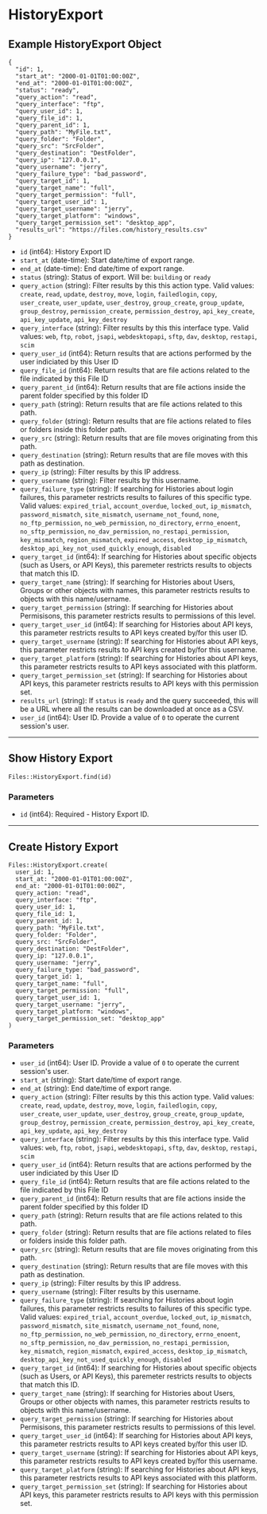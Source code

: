 # HistoryExport

## Example HistoryExport Object

```
{
  "id": 1,
  "start_at": "2000-01-01T01:00:00Z",
  "end_at": "2000-01-01T01:00:00Z",
  "status": "ready",
  "query_action": "read",
  "query_interface": "ftp",
  "query_user_id": 1,
  "query_file_id": 1,
  "query_parent_id": 1,
  "query_path": "MyFile.txt",
  "query_folder": "Folder",
  "query_src": "SrcFolder",
  "query_destination": "DestFolder",
  "query_ip": "127.0.0.1",
  "query_username": "jerry",
  "query_failure_type": "bad_password",
  "query_target_id": 1,
  "query_target_name": "full",
  "query_target_permission": "full",
  "query_target_user_id": 1,
  "query_target_username": "jerry",
  "query_target_platform": "windows",
  "query_target_permission_set": "desktop_app",
  "results_url": "https://files.com/history_results.csv"
}
```

* `id` (int64): History Export ID
* `start_at` (date-time): Start date/time of export range.
* `end_at` (date-time): End date/time of export range.
* `status` (string): Status of export.  Will be: `building` or `ready`
* `query_action` (string): Filter results by this this action type. Valid values: `create`, `read`, `update`, `destroy`, `move`, `login`, `failedlogin`, `copy`, `user_create`, `user_update`, `user_destroy`, `group_create`, `group_update`, `group_destroy`, `permission_create`, `permission_destroy`, `api_key_create`, `api_key_update`, `api_key_destroy`
* `query_interface` (string): Filter results by this this interface type. Valid values: `web`, `ftp`, `robot`, `jsapi`, `webdesktopapi`, `sftp`, `dav`, `desktop`, `restapi`, `scim`
* `query_user_id` (int64): Return results that are actions performed by the user indiciated by this User ID
* `query_file_id` (int64): Return results that are file actions related to the file indicated by this File ID
* `query_parent_id` (int64): Return results that are file actions inside the parent folder specified by this folder ID
* `query_path` (string): Return results that are file actions related to this path.
* `query_folder` (string): Return results that are file actions related to files or folders inside this folder path.
* `query_src` (string): Return results that are file moves originating from this path.
* `query_destination` (string): Return results that are file moves with this path as destination.
* `query_ip` (string): Filter results by this IP address.
* `query_username` (string): Filter results by this username.
* `query_failure_type` (string): If searching for Histories about login failures, this parameter restricts results to failures of this specific type.  Valid values: `expired_trial`, `account_overdue`, `locked_out`, `ip_mismatch`, `password_mismatch`, `site_mismatch`, `username_not_found`, `none`, `no_ftp_permission`, `no_web_permission`, `no_directory`, `errno_enoent`, `no_sftp_permission`, `no_dav_permission`, `no_restapi_permission`, `key_mismatch`, `region_mismatch`, `expired_access`, `desktop_ip_mismatch`, `desktop_api_key_not_used_quickly_enough`, `disabled`
* `query_target_id` (int64): If searching for Histories about specific objects (such as Users, or API Keys), this paremeter restricts results to objects that match this ID.
* `query_target_name` (string): If searching for Histories about Users, Groups or other objects with names, this parameter restricts results to objects with this name/username.
* `query_target_permission` (string): If searching for Histories about Permisisons, this parameter restricts results to permissions of this level.
* `query_target_user_id` (int64): If searching for Histories about API keys, this parameter restricts results to API keys created by/for this user ID.
* `query_target_username` (string): If searching for Histories about API keys, this parameter restricts results to API keys created by/for this username.
* `query_target_platform` (string): If searching for Histories about API keys, this parameter restricts results to API keys associated with this platform.
* `query_target_permission_set` (string): If searching for Histories about API keys, this parameter restricts results to API keys with this permission set.
* `results_url` (string): If `status` is `ready` and the query succeeded, this will be a URL where all the results can be downloaded at once as a CSV.
* `user_id` (int64): User ID.  Provide a value of `0` to operate the current session's user.


---

## Show History Export

```
Files::HistoryExport.find(id)
```

### Parameters

* `id` (int64): Required - History Export ID.


---

## Create History Export

```
Files::HistoryExport.create(
  user_id: 1, 
  start_at: "2000-01-01T01:00:00Z", 
  end_at: "2000-01-01T01:00:00Z", 
  query_action: "read", 
  query_interface: "ftp", 
  query_user_id: 1, 
  query_file_id: 1, 
  query_parent_id: 1, 
  query_path: "MyFile.txt", 
  query_folder: "Folder", 
  query_src: "SrcFolder", 
  query_destination: "DestFolder", 
  query_ip: "127.0.0.1", 
  query_username: "jerry", 
  query_failure_type: "bad_password", 
  query_target_id: 1, 
  query_target_name: "full", 
  query_target_permission: "full", 
  query_target_user_id: 1, 
  query_target_username: "jerry", 
  query_target_platform: "windows", 
  query_target_permission_set: "desktop_app"
)
```

### Parameters

* `user_id` (int64): User ID.  Provide a value of `0` to operate the current session's user.
* `start_at` (string): Start date/time of export range.
* `end_at` (string): End date/time of export range.
* `query_action` (string): Filter results by this this action type. Valid values: `create`, `read`, `update`, `destroy`, `move`, `login`, `failedlogin`, `copy`, `user_create`, `user_update`, `user_destroy`, `group_create`, `group_update`, `group_destroy`, `permission_create`, `permission_destroy`, `api_key_create`, `api_key_update`, `api_key_destroy`
* `query_interface` (string): Filter results by this this interface type. Valid values: `web`, `ftp`, `robot`, `jsapi`, `webdesktopapi`, `sftp`, `dav`, `desktop`, `restapi`, `scim`
* `query_user_id` (int64): Return results that are actions performed by the user indiciated by this User ID
* `query_file_id` (int64): Return results that are file actions related to the file indicated by this File ID
* `query_parent_id` (int64): Return results that are file actions inside the parent folder specified by this folder ID
* `query_path` (string): Return results that are file actions related to this path.
* `query_folder` (string): Return results that are file actions related to files or folders inside this folder path.
* `query_src` (string): Return results that are file moves originating from this path.
* `query_destination` (string): Return results that are file moves with this path as destination.
* `query_ip` (string): Filter results by this IP address.
* `query_username` (string): Filter results by this username.
* `query_failure_type` (string): If searching for Histories about login failures, this parameter restricts results to failures of this specific type.  Valid values: `expired_trial`, `account_overdue`, `locked_out`, `ip_mismatch`, `password_mismatch`, `site_mismatch`, `username_not_found`, `none`, `no_ftp_permission`, `no_web_permission`, `no_directory`, `errno_enoent`, `no_sftp_permission`, `no_dav_permission`, `no_restapi_permission`, `key_mismatch`, `region_mismatch`, `expired_access`, `desktop_ip_mismatch`, `desktop_api_key_not_used_quickly_enough`, `disabled`
* `query_target_id` (int64): If searching for Histories about specific objects (such as Users, or API Keys), this paremeter restricts results to objects that match this ID.
* `query_target_name` (string): If searching for Histories about Users, Groups or other objects with names, this parameter restricts results to objects with this name/username.
* `query_target_permission` (string): If searching for Histories about Permisisons, this parameter restricts results to permissions of this level.
* `query_target_user_id` (int64): If searching for Histories about API keys, this parameter restricts results to API keys created by/for this user ID.
* `query_target_username` (string): If searching for Histories about API keys, this parameter restricts results to API keys created by/for this username.
* `query_target_platform` (string): If searching for Histories about API keys, this parameter restricts results to API keys associated with this platform.
* `query_target_permission_set` (string): If searching for Histories about API keys, this parameter restricts results to API keys with this permission set.
